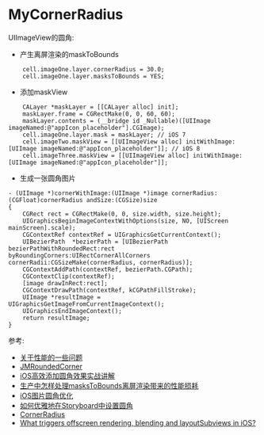 # MyCornerRadius
UIImageView的圆角:  

* 产生离屏渲染的maskToBounds

```
    cell.imageOne.layer.cornerRadius = 30.0;
    cell.imageOne.layer.masksToBounds = YES;
```
* 添加maskView

```
    CALayer *maskLayer = [[CALayer alloc] init];
    maskLayer.frame = CGRectMake(0, 0, 60, 60);
    maskLayer.contents = (__bridge id _Nullable)([UIImage imageNamed:@"appIcon_placeholder"].CGImage);
    cell.imageOne.layer.mask = maskLayer; // iOS 7
    cell.imageTwo.maskView = [[UIImageView alloc] initWithImage:[UIImage imageNamed:@"appIcon_placeholder"]]; // iOS 8
    cell.imageThree.maskView = [[UIImageView alloc] initWithImage:[UIImage imageNamed:@"appIcon_placeholder"]];
```
* 生成一张圆角图片

```
- (UIImage *)cornerWithImage:(UIImage *)image cornerRadius:(CGFloat)cornerRadius andSize:(CGSize)size
{
    CGRect rect = CGRectMake(0, 0, size.width, size.height);
    UIGraphicsBeginImageContextWithOptions(size, NO, [UIScreen mainScreen].scale);
    CGContextRef contextRef = UIGraphicsGetCurrentContext();
    UIBezierPath  *bezierPath = [UIBezierPath bezierPathWithRoundedRect:rect byRoundingCorners:UIRectCornerAllCorners cornerRadii:CGSizeMake(cornerRadius, cornerRadius)];
    CGContextAddPath(contextRef, bezierPath.CGPath);
    CGContextClip(contextRef);
    [image drawInRect:rect];
    CGContextDrawPath(contextRef, kCGPathFillStroke);
    UIImage *resultImage = UIGraphicsGetImageFromCurrentImageContext();
    UIGraphicsEndImageContext();
    return resultImage;
}
```
 
参考:  
* [关于性能的一些问题](http://www.reviewcode.cn/article.html?reviewId=7)  
* [JMRoundedCorner](https://github.com/raozhizhen/JMRoundedCorner)  
* [iOS高效添加圆角效果实战讲解](http://www.jianshu.com/p/f970872fdc22)  
* [生产中怎样处理masksToBounds离屏渲染带来的性能损耗](http://ios.jobbole.com/84272/)  
* [iOS图片圆角优化](http://www.olinone.com/?hmsr=toutiao.io&p=484&utm_medium=toutiao.io&utm_source=toutiao.io)  
* [如何优雅地在Storyboard中设置圆角](http://www.jianshu.com/p/055c9982778f)  
* [CornerRadius](https://github.com/Limon-O-O/CornerRadius)  
* [What triggers offscreen rendering, blending and layoutSubviews in iOS?](http://stackoverflow.com/questions/13158796/what-triggers-offscreen-rendering-blending-and-layoutsubviews-in-ios)
